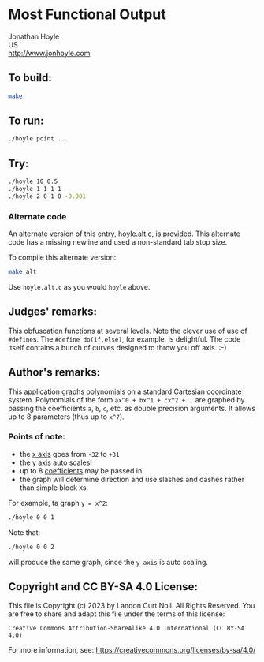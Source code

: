 # Most Functional Output

Jonathan Hoyle  
US  
<http://www.jonhoyle.com>  

## To build:

```sh
make
```

## To run:

```sh
./hoyle point ...
```

## Try:

```sh
./hoyle 10 0.5
./hoyle 1 1 1 1
./hoyle 2 0 1 0 -0.001
```

### Alternate code

An alternate version of this entry, [hoyle.alt.c](hoyle.alt.c), is provided.
This alternate code has a missing newline and used a non-standard tab stop size.

To compile this alternate version:

```sh
make alt
```

Use `hoyle.alt.c` as you would `hoyle` above.

## Judges' remarks:

This obfuscation functions at several levels.  Note the clever
use of use of `#define`s.  The `#define do(if,else)`, for example,
is delightful.  The code itself contains a bunch of curves
designed to throw you off axis.  :-)

## Author's remarks:

This application graphs polynomials on a standard Cartesian coordinate system.
Polynomials of the form `ax^0 + bx^1 + cx^2 +` ... are graphed by passing the
coefficients `a`, `b`, `c`, etc. as double precision arguments.  It allows up to
8 parameters (thus up to `x^7`).

### Points of note:

- the [x axis](https://mathworld.wolfram.com/x-Axis.html) goes from `-32` to `+31`
- the [y axis](https://mathworld.wolfram.com/y-Axis.html) auto scales!
- up to 8 [coefficients](https://en.wikipedia.org/wiki/Coefficient) may be passed in
- the graph will determine direction and use slashes and
  dashes rather than simple block `X`s.

For example, ta graph `y = x^2`:

```sh
./hoyle 0 0 1
```

Note that:

```sh
./hoyle 0 0 2
```

will produce the same graph, since the `y-axis` is auto scaling.

## Copyright and CC BY-SA 4.0 License:

This file is Copyright (c) 2023 by Landon Curt Noll.  All Rights Reserved.
You are free to share and adapt this file under the terms of this license:

    Creative Commons Attribution-ShareAlike 4.0 International (CC BY-SA 4.0)

For more information, see: https://creativecommons.org/licenses/by-sa/4.0/
